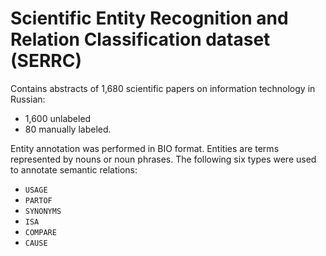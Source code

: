 # Scientific Entity Recognition and Relation Classification dataset (SERRC)

Contains abstracts of 1,680 scientific papers on information technology in Russian:
* 1,600 unlabeled
* 80 manually labeled.

Entity annotation was performed in BIO format. Entities are terms represented by nouns or noun phrases. 
The following six types were used to annotate semantic relations: 
* `USAGE`
* `PARTOF`
* `SYNONYMS`
* `ISA`
* `COMPARE`
* `CAUSE`
